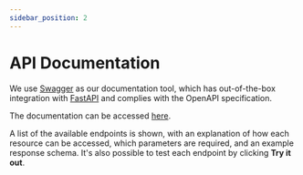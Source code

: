 ```yaml
---
sidebar_position: 2
---
```


# API Documentation

We use [Swagger](https://swagger.io/) as our documentation tool, which has out-of-the-box integration with [FastAPI](https://fastapi.tiangolo.com/) and 
complies with the OpenAPI specification.

The documentation can be accessed [here](http://securitas-lb-1725284772.eu-west-3.elb.amazonaws.com/intrusion-management-api/docs).

A list of the available endpoints is shown, with an explanation of how each resource can be accessed, which parameters are required, and an example response schema. It's also possible to test each endpoint by clicking **Try it out**. 